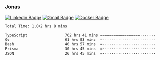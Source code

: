 ### Jonas
[![Linkedin Badge](https://img.shields.io/badge/-Jonas%20Neto-9933F7?style=flat-square&logo=Linkedin&logoColor=white&link=https://www.linkedin.com/in/jonas-nogueira-neto/)](https://www.linkedin.com/in/jonas-nogueira-neto/)
[![Gmail Badge](https://img.shields.io/badge/-nogueiraneto.jonas@gmail.com-9933F7?style=flat-square&logo=Gmail&logoColor=white&link=mailto:nogueiraneto.jonas@gmail.com)](mailto:nogueiraneto.jonas@gmail.com)
[![Docker Badge](https://img.shields.io/badge/-DockerHub-9933F7?style=flat-square&logo=Docker&logoColor=white&link=https://hub.docker.com/u/jonasssneto)](https://hub.docker.com/u/jonasssneto)


<!--START_SECTION:waka-->

```txt
Total Time: 1,042 hrs 8 mins

TypeScript                 762 hrs 41 mins ==================·······   72.49 %
Go                         61 hrs 53 mins  =························   05.88 %
Bash                       40 hrs 57 mins  =························   03.89 %
Prisma                     30 hrs 45 mins  =························   02.92 %
JSON                       26 hrs 45 mins  =························   02.54 %
```

<!--END_SECTION:waka-->
###
